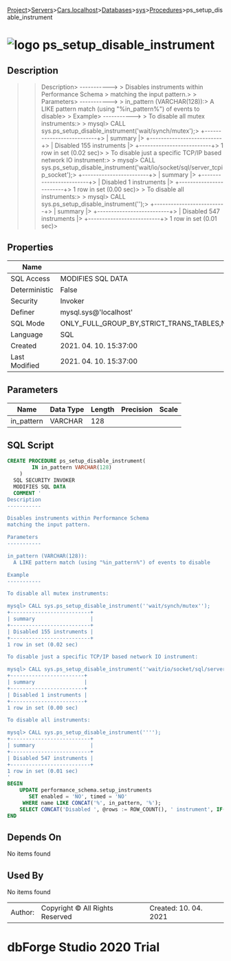 [Project](../../../../../startpage.md)>[Servers](../../../../Servers.md)>[Cars.localhost](../../../Cars.localhost.md)>[Databases](../../Databases.md)>[sys](../sys.md)>[Procedures](Procedures.md)>ps_setup_disable_instrument


# ![logo](../../../../../Images/procedure64.svg) ps_setup_disable_instrument

## <a name="#Description"></a>Description
> > Description> -----------> > Disables instruments within Performance Schema > matching the input pattern.> > Parameters> -----------> > in_pattern (VARCHAR(128)):>   A LIKE pattern match (using "%in_pattern%") of events to disable> > Example> -----------> > To disable all mutex instruments:> > mysql> CALL sys.ps_setup_disable_instrument('wait/synch/mutex');> +--------------------------+> | summary                  |> +--------------------------+> | Disabled 155 instruments |> +--------------------------+> 1 row in set (0.02 sec)> > To disable just a specific TCP/IP based network IO instrument:> > mysql> CALL sys.ps_setup_disable_instrument('wait/io/socket/sql/server_tcpip_socket');> +------------------------+> | summary                |> +------------------------+> | Disabled 1 instruments |> +------------------------+> 1 row in set (0.00 sec)> > To disable all instruments:> > mysql> CALL sys.ps_setup_disable_instrument('');> +--------------------------+> | summary                  |> +--------------------------+> | Disabled 547 instruments |> +--------------------------+> 1 row in set (0.01 sec)> 
## <a name="#Properties"></a>Properties
|Name|Value|
|---|---|
|SQL Access|MODIFIES SQL DATA|
|Deterministic|False|
|Security|Invoker|
|Definer|mysql.sys@'localhost'|
|SQL Mode|ONLY_FULL_GROUP_BY,STRICT_TRANS_TABLES,NO_ZERO_IN_DATE,NO_ZERO_DATE,ERROR_FOR_DIVISION_BY_ZERO,NO_ENGINE_SUBSTITUTION|
|Language|SQL|
|Created|2021. 04. 10. 15:37:00|
|Last Modified|2021. 04. 10. 15:37:00|


## <a name="#Parameters"></a>Parameters
|Name|Data Type|Length|Precision|Scale|
|---|---|---|---|---|
|in_pattern|VARCHAR|128|||

## <a name="#SqlScript"></a>SQL Script
```SQL
CREATE PROCEDURE ps_setup_disable_instrument(
        IN in_pattern VARCHAR(128)
    )
  SQL SECURITY INVOKER
  MODIFIES SQL DATA
  COMMENT '
Description
-----------

Disables instruments within Performance Schema 
matching the input pattern.

Parameters
-----------

in_pattern (VARCHAR(128)):
  A LIKE pattern match (using "%in_pattern%") of events to disable

Example
-----------

To disable all mutex instruments:

mysql> CALL sys.ps_setup_disable_instrument(''wait/synch/mutex'');
+--------------------------+
| summary                  |
+--------------------------+
| Disabled 155 instruments |
+--------------------------+
1 row in set (0.02 sec)

To disable just a specific TCP/IP based network IO instrument:

mysql> CALL sys.ps_setup_disable_instrument(''wait/io/socket/sql/server_tcpip_socket'');
+------------------------+
| summary                |
+------------------------+
| Disabled 1 instruments |
+------------------------+
1 row in set (0.00 sec)

To disable all instruments:

mysql> CALL sys.ps_setup_disable_instrument('''');
+--------------------------+
| summary                  |
+--------------------------+
| Disabled 547 instruments |
+--------------------------+
1 row in set (0.01 sec)
'
BEGIN
    UPDATE performance_schema.setup_instruments
       SET enabled = 'NO', timed = 'NO'
     WHERE name LIKE CONCAT('%', in_pattern, '%');
    SELECT CONCAT('Disabled ', @rows := ROW_COUNT(), ' instrument', IF(@rows != 1, 's', '')) AS summary;
END
```

## <a name="#DependsOn"></a>Depends On
No items found

## <a name="#UsedBy"></a>Used By
No items found

||||
|---|---|---|
|Author: |Copyright © All Rights Reserved|Created: 10. 04. 2021|
# dbForge Studio 2020 Trial